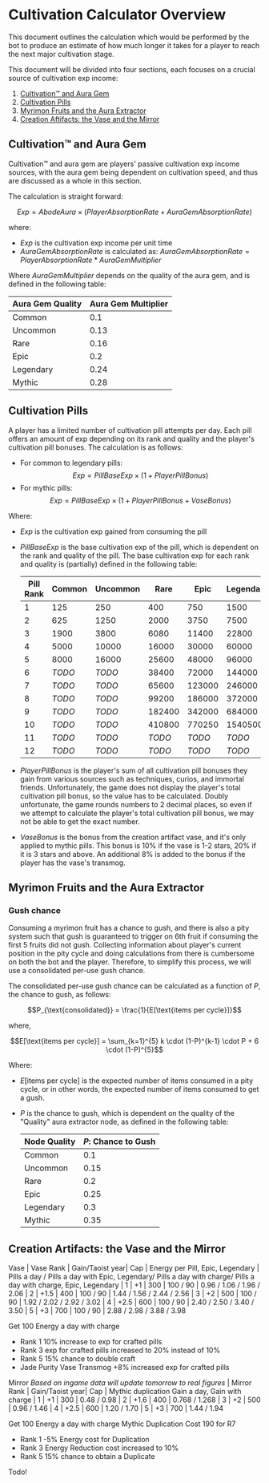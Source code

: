 # Cultivation Calculator Overview

This document outlines the calculation which would be performed by the bot to produce an estimate of how much longer it takes for a player to reach the next major cultivation stage.

This document will be divided into four sections, each focuses on a crucial source of cultivation exp income:
1. [Cultivation™ and Aura Gem](#cultivation-and-aura-gem)
2. [Cultivation Pills](#cultivation-pills)
3. [Myrimon Fruits and the Aura Extractor](#myrimon-fruits-and-the-aura-extractor)
4. [Creation Aftifacts: the Vase and the Mirror](#creation-artifacts-the-vase-and-the-mirror)

## Cultivation™ and Aura Gem

Cultivation™ and aura gem are players' passive cultivation exp income sources, with the aura gem being dependent on cultivation speed, and thus are discussed as a whole in this section. 

The calculation is straight forward:

$$ Exp = AbodeAura \times (PlayerAbsorptionRate + AuraGemAbsorptionRate) $$

where:
- $Exp$ is the cultivation exp income per unit time
- $AuraGemAbsorptionRate$ is calculated as: $AuraGemAbsorptionRate = PlayerAbsorptionRate * AuraGemMultiplier$

Where $AuraGemMultiplier$ depends on the quality of the aura gem, and is defined in the following table:

| Aura Gem Quality | Aura Gem Multiplier |
|------------------|---------------------|
| Common           | 0.1                 |
| Uncommon         | 0.13                |
| Rare             | 0.16                |
| Epic             | 0.2                 |
| Legendary        | 0.24                |
| Mythic           | 0.28                |

## Cultivation Pills

A player has a limited number of cultivation pill attempts per day. Each pill offers an amount of exp depending on its rank and quality and the player's cultivation pill bonuses. The calculation is as follows:
- For common to legendary pills:\
$$Exp = PillBaseExp \times (1 + PlayerPillBonus)$$
- For mythic pills:\
$$Exp = PillBaseExp \times (1 + PlayerPillBonus + VaseBonus)$$

Where:
- $Exp$ is the cultivation exp gained from consuming the pill

- $PillBaseExp$ is the base cultivation exp of the pill, which is dependent on the rank and quality of the pill. The base cultivation exp for each rank and quality is (partially) defined in the following table:

    | Pill Rank | Common | Uncommon |  Rare  |  Epic  | Legendary | Mythic  |
    |-----------|--------|----------|--------|--------|-----------|---------|
    | 1         | 125    | 250      | 400    | 750    | 1500      | 3000    |
    | 2         | 625    | 1250     | 2000   | 3750   | 7500      | 15000   |
    | 3         | 1900   | 3800     | 6080   | 11400  | 22800     | 45600   |
    | 4         | 5000   | 10000    | 16000  | 30000  | 60000     | 120000  |
    | 5         | 8000   | 16000    | 25600  | 48000  | 96000     | 192000  |
    | 6         | *TODO* | *TODO*   | 38400  | 72000  | 144000    | 288000  |
    | 7         | *TODO* | *TODO*   | 65600  | 123000 | 246000    | 492000  |
    | 8         | *TODO* | *TODO*   | 99200  | 186000 | 372000    | 744000  |
    | 9         | *TODO* | *TODO*   | 182400 | 342000 | 684000    | 1368000 |
    | 10        | *TODO* | *TODO*   | 410800 | 770250 | 1540500   | 3081000 |
    | 11        | *TODO* | *TODO*   | *TODO* | *TODO* | *TODO*    | *TODO*  |
    | 12        | *TODO* | *TODO*   | *TODO* | *TODO* | *TODO*    | *TODO*  |

- $PlayerPillBonus$ is the player's sum of all cultivation pill bonuses they gain from various sources such as techniques, curios, and immortal friends. Unfortunately, the game does not display the player's total cultivation pill bonus, so the value has to be calculated. Doubly unfortunate, the game rounds numbers to 2 decimal places, so even if we attempt to calculate the player's total cultivation pill bonus, we may not be able to get the exact number.

- $VaseBonus$ is the bonus from the creation artifact vase, and it's only applied to mythic pills. This bonus is 10% if the vase is 1-2 stars, 20% if it is 3 stars and above. An additional 8% is added to the bonus if the player has the vase's transmog.


## Myrimon Fruits and the Aura Extractor

### Gush chance

Consuming a myrimon fruit has a chance to gush, and there is also a pity system such that gush is guaranteed to trigger on 6th fruit if consuming the first 5 fruits did not gush. Collecting information about player's current position in the pity cycle and doing calculations from there is cumbersome on both the bot and the player. Therefore, to simplify this process, we will use a consolidated per-use gush chance.

The consolidated per-use gush chance can be calculated as a function of $P$, the chance to gush, as follows:

$$P_{\text{consolidated}} = \frac{1}{E[\text{items per cycle}]}$$

where,

$$E[\text{items per cycle}] = \sum_{k=1}^{5} k \cdot (1-P)^{k-1} \cdot P + 6 \cdot (1-P)^{5}$$

Where:
- $E[\text{items per cycle}]$ is the expected number of items consumed in a pity cycle, or in other words, the expected number of items consumed to get a gush.
- $P$ is the chance to gush, which is dependent on the quality of the "Quality" aura extractor node, as defined in the following table:

    | Node Quality | $P$: Chance to Gush |
    |--------------|---------------------|
    | Common       | 0.1                 |
    | Uncommon     | 0.15                |
    | Rare         | 0.2                 |
    | Epic         | 0.25                |
    | Legendary    | 0.3                 |
    | Mythic       | 0.35                |


## Creation Artifacts: the Vase and the Mirror

Vase
| Vase Rank | Gain/Taoist year| Cap | Energy per Pill, Epic, Legendary | Pills a day / Pills a day with Epic, Legendary/ Pills a day with charge/ Pills a day with charge, Epic, Legendary
| 1         | +1              | 300 | 100 / 90                         | 0.96 / 1.06 / 1.96 / 2.06
| 2         | +1.5            | 400 | 100 / 90                         | 1.44 / 1.56 / 2.44 / 2.56
| 3         | +2              | 500 | 100 / 90                         | 1.92 / 2.02 / 2.92 / 3.02
| 4         | +2.5            | 600 | 100 / 90                         | 2.40 / 2.50 / 3.40 / 3.50
| 5         | +3              | 700 | 100 / 90                         | 2.88 / 2.98 / 3.88 / 3.98

Get 100 Energy a day with charge
  
- Rank 1 10% increase to exp for crafted pills
- Rank 3 exp for crafted pills increased to 20% instead of 10%
- Rank 5 15% chance to double craft
- Jade Purity Vase Transmog +8% increased exp for crafted pills


Mirror
*Based on ingame data will update tomorrow to real figures*
| Mirror Rank | Gain/Taoist year| Cap | Mythic duplication Gain a day, Gain with charge
| 1           | +1              | 300 | 0.48  / 0.98
| 2           | +1.6            | 400 | 0.768 / 1.268
| 3           | +2              | 500 | 0.96  / 1.46
| 4           | +2.5            | 600 | 1.20  / 1.70
| 5           | +3              | 700 | 1.44  / 1.94


Get 100 Energy a day with charge
Mythic Duplication Cost 190 for R7

- Rank 1 -5% Energy cost for Duplication
- Rank 3 Energy Reduction cost increased to 10%
- Rank 5 15% chance to obtain a Duplicate


Todo!
